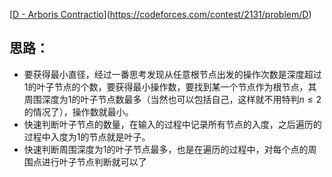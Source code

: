 [[D - Arboris Contractio](https://codeforces.com/contest/2131/problem/D)](https://codeforces.com/contest/2131/problem/D)

## 思路：

- 要获得最小直径，经过一番思考发现从任意根节点出发的操作次数是深度超过1的叶子节点的个数，要获得最小操作数，要找到某一个节点作为根节点，其周围深度为1的叶子节点数最多（当然也可以包括自己，这样就不用特判$n\le2$的情况了），操作数就最小。
- 快速判断叶子节点的数量，在输入的过程中记录所有节点的入度，之后遍历的过程中入度为1的节点就是叶子。
- 快速判断周围深度为1的叶子节点最多，也是在遍历的过程中，对每个点的周围点进行叶子节点判断就可以了